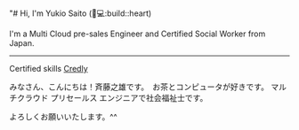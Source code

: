 "# Hi, I'm Yukio Saito (:tea::computer::build::heart)

I'm a Multi Cloud pre-sales Engineer and Certified Social Worker from Japan.

---

Certified skills <a href="https://www.credly.com/users/yukio-saito/badges?sort=-state_updated_at&page=1">Credly</a><br />


みなさん、こんにちは！斉藤之雄です。　お茶とコンピュータが好きです。
マルチクラウド プリセールス エンジニアで社会福祉士です。

よろしくお願いいたします。^^
